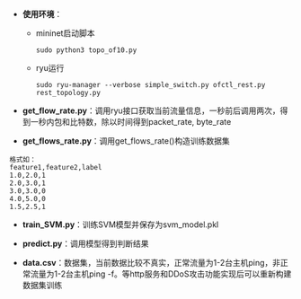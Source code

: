 - **使用环境**：

  - mininet启动脚本

    ```
    sudo python3 topo_of10.py
    ```

  - ryu运行

    ```
    sudo ryu-manager --verbose simple_switch.py ofctl_rest.py rest_topology.py
    ```

- **get_flow_rate.py**：调用ryu接口获取当前流量信息，一秒前后调用两次，得到一秒内包和比特数，除以时间得到packet_rate, byte_rate

-  **get_flows_rate.py**：调用get_flows_rate()构造训练数据集

  ```
  格式如：
  feature1,feature2,label
  1.0,2.0,1
  2.0,3.0,1
  3.0,3.0,0
  4.0,5.0,0
  1.5,2.5,1
  ```

-  **train_SVM.py**：训练SVM模型并保存为svm_model.pkl

-  **predict.py**：调用模型得到判断结果

-  **data.csv**：数据集，当前数据比较不真实，正常流量为1-2台主机ping，非正常流量为1-2台主机ping -f。等http服务和DDoS攻击功能实现后可以重新构建数据集训练

